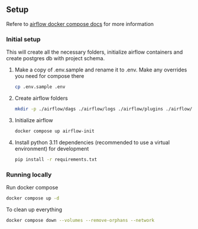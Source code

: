 ## Setup

Refere to [airflow docker compose docs](https://airflow.apache.org/docs/apache-airflow/stable/howto/docker-compose/index.html) for more information

### Initial setup

This will create all the necessary folders, initialize airflow containers and create postgres db with project schema.

1. Make a copy of .env.sample and rename it to .env. Make any overrides you need for compose there

    ```bash
    cp .env.sample .env
    ```

2. Create airflow folders

    ```bash
    mkdir -p ./airflow/dags ./airflow/logs ./airflow/plugins ./airflow/config ./airflow/data
    ```

3. Initialize airflow

    ```bash
    docker compose up airflow-init
    ```

4. Install python 3.11 dependencies (recommended to use a virtual environment) for development

    ```bash
    pip install -r requirements.txt
    ```

### Running locally

Run docker compose

```bash
docker compose up -d
```

To clean up everything

```bash
docker compose down --volumes --remove-orphans --network
```
